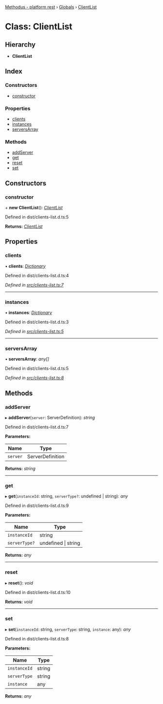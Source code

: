 [Methodus - platform rest](../README.md) › [Globals](../globals.md) › [ClientList](clientlist.md)

# Class: ClientList

## Hierarchy

* **ClientList**

## Index

### Constructors

* [constructor](clientlist.md#constructor)

### Properties

* [clients](clientlist.md#clients)
* [instances](clientlist.md#instances)
* [serversArray](clientlist.md#serversarray)

### Methods

* [addServer](clientlist.md#addserver)
* [get](clientlist.md#get)
* [reset](clientlist.md#reset)
* [set](clientlist.md#set)

## Constructors

###  constructor

\+ **new ClientList**(): *[ClientList](clientlist.md)*

Defined in dist/clients-list.d.ts:5

**Returns:** *[ClientList](clientlist.md)*

## Properties

###  clients

• **clients**: *[Dictionary](../globals.md#dictionary)*

Defined in dist/clients-list.d.ts:4

*Defined in [src/clients-list.ts:7](https://github.com/nodulusteam/methodus.dev/blob/8d1d711/modules/platform/platform-rest/src/clients-list.ts#L7)*

___

###  instances

• **instances**: *[Dictionary](../globals.md#dictionary)*

Defined in dist/clients-list.d.ts:3

*Defined in [src/clients-list.ts:5](https://github.com/nodulusteam/methodus.dev/blob/8d1d711/modules/platform/platform-rest/src/clients-list.ts#L5)*

___

###  serversArray

• **serversArray**: *any[]*

Defined in dist/clients-list.d.ts:5

*Defined in [src/clients-list.ts:8](https://github.com/nodulusteam/methodus.dev/blob/8d1d711/modules/platform/platform-rest/src/clients-list.ts#L8)*

## Methods

###  addServer

▸ **addServer**(`server`: ServerDefinition): *string*

Defined in dist/clients-list.d.ts:7

**Parameters:**

Name | Type |
------ | ------ |
`server` | ServerDefinition |

**Returns:** *string*

___

###  get

▸ **get**(`instanceId`: string, `serverType?`: undefined | string): *any*

Defined in dist/clients-list.d.ts:9

**Parameters:**

Name | Type |
------ | ------ |
`instanceId` | string |
`serverType?` | undefined &#124; string |

**Returns:** *any*

___

###  reset

▸ **reset**(): *void*

Defined in dist/clients-list.d.ts:10

**Returns:** *void*

___

###  set

▸ **set**(`instanceId`: string, `serverType`: string, `instance`: any): *any*

Defined in dist/clients-list.d.ts:8

**Parameters:**

Name | Type |
------ | ------ |
`instanceId` | string |
`serverType` | string |
`instance` | any |

**Returns:** *any*
